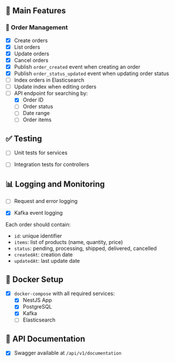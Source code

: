 ## 🧾 Main Features

### 🛒 Order Management

- [x] Create orders  
- [x] List orders  
- [x] Update orders  
- [x] Cancel orders  
- [x] Publish `order_created` event when creating an order  
- [x] Publish `order_status_updated` event when updating order status  
- [ ] Index orders in Elasticsearch  
- [ ] Update index when editing orders  
- [ ] API endpoint for searching by:
  - [x] Order ID  
  - [ ] Order status  
  - [ ] Date range  
  - [ ] Order items  

## ✅ Testing

- [ ] Unit tests for services  
- [ ] Integration tests for controllers  


## 📊 Logging and Monitoring

- [ ] Request and error logging  
- [x] Kafka event logging  



Each order should contain:

- `id`: unique identifier  
- `items`: list of products (name, quantity, price)  
- `status`: pending, processing, shipped, delivered, cancelled  
- `createdAt`: creation date  
- `updatedAt`: last update date  

## 🐳 Docker Setup

- [x] `docker-compose` with all required services:
  - [x] NestJS App  
  - [x] PostgreSQL  
  - [x] Kafka  
  - [ ] Elasticsearch  

## 📘 API Documentation

- [x] Swagger available at `/api/v1/documentation`